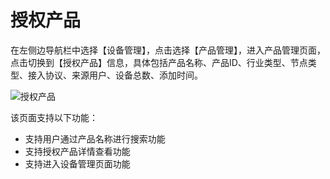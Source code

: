 # 授权产品

在左侧边导航栏中选择【设备管理】，点击选择【产品管理】，进入产品管理页面，点击切换到【授权产品】信息，具体包括产品名称、产品ID、行业类型、节点类型、接入协议、来源用户、设备总数、添加时间。

![授权产品](/images\qinghua\device-management\authorized-product.png)

该页面支持以下功能：

- 支持用户通过产品名称进行搜索功能
- 支持授权产品详情查看功能
- 支持进入设备管理页面功能